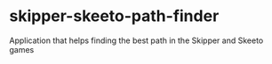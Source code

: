 # skipper-skeeto-path-finder
Application that helps finding the best path in the Skipper and Skeeto games
